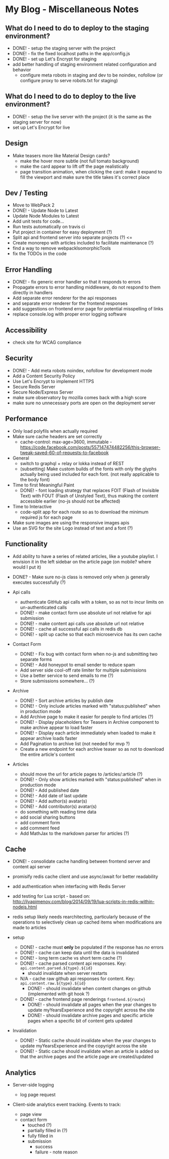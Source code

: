 # My Blog - Miscellaneous Notes

## What do I need to do to deploy to the staging environment?

- DONE! - setup the staging server with the project
- DONE! - fix the fixed localhost paths in the app/config.js
- DONE! - set up Let's Encrypt for staging
- add better handling of staging environment related configuration and behavior
  - configure meta robots in staging and dev to be noindex, nofollow (or configure proxy to serve robots.txt for staging)

## What do I need to do to deploy to the live environment?

- DONE! - setup the live server with the project (it is the same as the staging server for now)
- set up Let's Encrypt for live

## Design

- Make teasers more like Material Design cards?
  - make the hover more subtle (not full tomato background)
  - make the card appear to lift off the page realistically
  - page transition animation, when clicking the card: make it expand to 
    fill the viewport and make sure the title takes it's correct place

## Dev / Testing

- Move to WebPack 2
- DONE! - Update Node to Latest
- Update Node Modules to Latest
- Add unit tests for code...
- Run tests automatically on travis ci
- Put project in container for easy deployment (?)
- Split api and frontend server into separate projects (?) <=
- Create monorepo with articles included to facilitate maintenance (?)
- find a way to remove webpackIsomorphicTools
- fix the TODOs in the code

## Error Handling

- DONE! - fix generic error handler so that it responds to errors
- Propagate errors to error handling middleware, do not respond to them directly in handlers
- Add separate error renderer for the api responses
- and separate error renderer for the frontend responses
- add suggestions on frontend error page for potential misspelling of links
- replace console.log with proper error logging software

## Accessibility

- check site for WCAG compliance

## Security

- DONE! - Add meta robots noindex, nofollow for development mode
- Add a Content Security Policy
- Use Let's Encrypt to implement HTTPS
- Secure Redis Server
- Secure Node/Express Server
- make sure observatory by mozilla comes back with a high score
- make sure no unnecessary ports are open on the deployment server

## Performance

- Only load polyfils when actually required
- Make sure cache headers are set correctly
  - cache-control: max-age=3600, immutable - https://code.facebook.com/posts/557147474482256/this-browser-tweak-saved-60-of-requests-to-facebook
- General
  - switch to graphql + relay or lokka instead of REST
  - (subsetting) Make custom builds of the fonts with only the glyphs actually
    being used included for each font. (not really applicable to the body font)
- Time to first Meaningful Paint
  - DONE! - font loading strategy that replaces FOIT (Flash of Invisible Text)
            with FOUT (Flash of Unstyled Text), thus making the content 
            accessible earlier (no-js should not be affected)
- Time to Interactive
  - code-split app for each route so as to download the minimum required js for
    each page
- Make sure images are using the responsive images apis
- Use an SVG for the site Logo instead of text and a font (?)

## Functionality

- Add ability to have a series of related articles, like a youtube playlist. I envision
  it in the left sidebar on the article page (on mobile? where would I put it)

- DONE? - Make sure no-js class is removed only when js generally executes successfully (?)

- Api calls
  - authenticate GitHub api calls with a token, so as not to incur limits on un-authenticated calls  
  - DONE! - make contact form use absolute url not relative for api submission
  - DONE! - make content api calls use absolute url not relative
  - DONE! - cache all successful api calls in redis db
  - DONE! - split up cache so that each microservice has its own cache

- Contact Form
  - DONE! - Fix bug with contact form when no-js and submitting two separate forms
  - DONE! - Add honeypot to email sender to reduce spam
  - Add server side cool-off rate limiter for multiple submissions
  - Use a better service to send emails to me (?)
  - Store submissions somewhere... (?)

- Archive
  - DONE! - Sort archive articles by publish date
  - DONE! - Only include articles marked with "status:published" when in 
            production mode
  - Add Archive page to make it easier for people to find articles (?)
  - DONE! - Display placeholders for Teasers in Archive component to make archive
            appear to load faster
  - DONE! - Display each article immediately when loaded to make it appear archive
            loads faster
  - Add Pagination to archive list (not needed for mvp ?)
  - Create a new endpoint for each archive teaser so as not to download the entire
    article's content

- Articles
  - should move the url for article pages to /articles/:article (?)
  - DONE! - Only show articles marked with "status:published" when in
            production mode
  - DONE! - Add published date
  - DONE! - Add date of last update
  - DONE! - Add author(s) avatar(s)
  - DONE! - Add contributor(s) avatar(s)
  - do something with reading time data
  - add social sharing buttons
  - add comment form
  - add comment feed
  - Add MathJax to the markdown parser for articles (?)

## Cache

- DONE! - consolidate cache handling between frontend server and content api server
- promisify redis cache client and use async/await for better readability
- add authentication when interfacing with Redis Server
- add testing for Lua script - based on: 
  http://ilyapimenov.com/blog/2014/09/19/lua-scripts-in-redis-within-nodejs.html
- redis setup likely needs rearchitecting, particularly because of the operations
  to selectively clean up cached items when modifications are made to articles
- setup
  - DONE! - cache must **only** be populated if the response has _no_ errors
  - DONE! - cache can keep data until the data is invalidated
  - DONE! - long term cache vs short term cache (?)
  - DONE! - cache parsed content api responses. Key: `api.content.parsed.${type}.${id}`
    - should invalidate when server restarts
  - N/A - cache raw github api responses for content. Key: `api.content.raw.${type}.${id}`
    - DONE! - should invalidate when content changes on github
       (implemented with git hook ?)
  - DONE! - cache frontend page renderings `frontend.${route}`
    - DONE! - should invalidate all pages when the year changes to update
               myYearsExperience and the copyright across the site
    - DONE! - should invalidate archive pages and specific article pages when a specific
       bit of content gets updated


- Invalidation
  - DONE! - Static cache should invalidate when the year changes to update 
    myYearsExperience and the copyright across the site
  - DONE! - Static cache should invalidate when an article is added so that the
    archive pages and the article page are created/updated


## Analytics

- Server-side logging
  - log page request


- Client-side analytics event tracking. Events to track:
  - page view
  - contact form
    - touched (?)
    - partially filled in (?)
    - fully filled in
    - submission
      - success
      - failure - note reason
